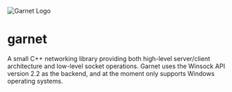 ![Garnet Logo](github.com/jopo86/garnet/blob/release/logo.png)
# garnet
A small C++ networking library providing both high-level server/client architecture and low-level socket operations. Garnet uses the Winsock API version 2.2 as the backend, and at the moment only supports Windows operating systems.
